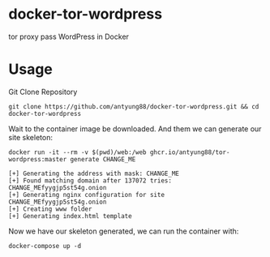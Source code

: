 # docker-tor-wordpress

tor proxy pass WordPress in Docker

# Usage

Git Clone Repository

```
git clone https://github.com/antyung88/docker-tor-wordpress.git && cd docker-tor-wordpress
```

Wait to the container image be downloaded. And them we can generate our site skeleton:

```
docker run -it --rm -v $(pwd)/web:/web ghcr.io/antyung88/tor-wordpress:master generate CHANGE_ME
```
```
[+] Generating the address with mask: CHANGE_ME
[+] Found matching domain after 137072 tries: CHANGE_MEfyygjp5st54g.onion
[+] Generating nginx configuration for site  CHANGE_MEfyygjp5st54g.onion
[+] Creating www folder
[+] Generating index.html template
```

Now we have our skeleton generated, we can run the container with:
```
docker-compose up -d
```
